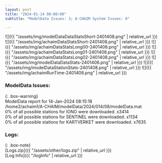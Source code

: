 ```yaml
---
layout: post
title: "2024-01-14 08:00:00"
subtitle: "ModelData Issues: 3; A-CHAIM System Issues: 0"

---
```


![]({{ "/assets/img/modelDataDataStatsShort-2401408.png" | relative_url }})
![]({{ "/assets/img/achaimDataStatsShort-2401408.png" | relative_url }})
![]({{ "/assets/img/achaimDataStatsLong00-2401408.png" | relative_url }})
![]({{ "/assets/img/achaimDataStatsLong01-2401408.png" | relative_url }})
![]({{ "/assets/img/achaimDataStatsLong02-2401408.png" | relative_url }})
![]({{ "/assets/img/modelDataDataStats-2401408.png" | relative_url }})
![]({{ "/assets/img/modelDataStationStats-2401408.png" | relative_url }})
![]({{ "/assets/img/achaimRunTime-2401408.png" | relative_url }})


### ModelData Issues:  
  
{: .box-warning}  
 ModelData report for 14-Jan-2024 08:15:18   
 /home2/achaim1/A-CHAIM/modelData/2024/014/08/modelData.mat   
 0% of all possible stations for IONO were downloaded. x3414   
 0% of all possible stations for SENTINEL were downloaded. x1134   
 0% of all possible stations for KARTVERKET were downloaded. x7635   
  


### Logs:  
  
{: .box-note}  
[Logs.zip]({{ "/assets/other/logs.zip" | relative_url }})  
[Log Info]({{ "/logInfo" | relative_url }})  
